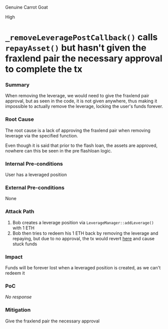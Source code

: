 Genuine Carrot Goat

High

# `_removeLeveragePostCallback()` calls `repayAsset()` but hasn't given the fraxlend pair the necessary approval to complete the tx

### Summary

When removing the leverage, we would need to give the fraxlend pair approval, but as seen in the code, it is not given anywhere, thus making it impossible to actually remove the leverage, locking the user's funds forever.

### Root Cause

The root cause is a lack of approving the fraxlend pair when removing leverage via the specified function.

Even though it is said that prior to the flash loan, the assets are approved, nowhere can this be seen in the pre flashloan logic.

### Internal Pre-conditions

User has a leveraged position

### External Pre-conditions

None

### Attack Path

1. Bob creates a leverage position via `LeverageManager::addLeverage()` with 1 ETH
2. Bob then tries to redeem his 1 ETH back by removing the leverage and repaying, but due to no approval, the tx would revert [here](https://github.com/sherlock-audit/2025-01-peapods-finance/blob/main/contracts/contracts/lvf/LeverageManager.sol#L365) and cause stuck funds 

### Impact

Funds will be forever lost when a leveraged position is created, as we can't redeem it

### PoC

_No response_

### Mitigation

Give the fraxlend pair the necessary approval